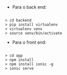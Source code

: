 
* Para o back end:

```

> cd backend
> pip install virtualenv
> virtualenv venv
> source venv/bin/activate

```

* Para o front end:

```

> cd app
> npm install
> npm install ionic -g 
> ionic serve
